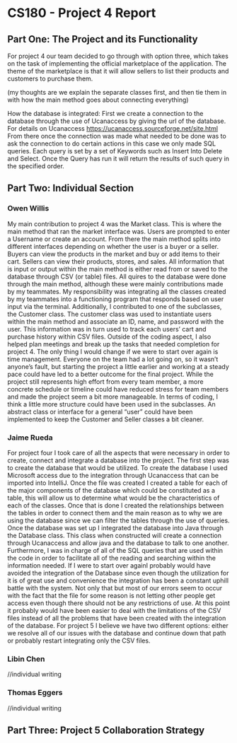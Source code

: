 # CS180 - Project 4 Report

## Part One: The Project and its Functionality
For project 4 our team decided to go through with option three, which takes on the task of implementing the official marketplace of the application. The
theme of the marketplace is that it will allow sellers to list their products and customers to purchase them. 

(my thoughts are we explain the separate classes first, and then tie them in with how the main method goes about connecting everything)

How the database is integrated:
First we create a connection to the database through the use of Ucanaccess by giving the url of the database. For details on Ucanaccess https://ucanaccess.sourceforge.net/site.html 
From there once the connection was made what needed to be done was to ask the connection to do certain actions in this case we only made SQL queries.
Each query is set by a set of Keywords such as Insert Into Delete and Select.
Once the Query has run it will return the results of such query in the specified order.


## Part Two: Individual Section

### Owen Willis
My main contribution to project 4 was the Market class.  This is where the main method that ran the market interface was.  Users are prompted to enter a Username or create an account.  From there the main method splits into different interfaces depending on whether the user is a buyer or a seller.  Buyers can view the products in the market and buy or add items to their cart.  Sellers can view their products, stores, and sales.   All information that is input or output within the main method is either read from or saved to the database through CSV (or table) files.  All quires to the database were done through the main method, although these were mainly contributions made by my teammates.  My responsibility was integrating all the classes created by my teammates into a functioning program that responds based on user input via the terminal.  Additionally, I contributed to one of the subclasses, the Customer class.  The customer class was used to instantiate users within the main method and associate an ID, name, and password with the user.  This information was in turn used to track each users’ cart and purchase history within CSV files.    Outside of the coding aspect, I also helped plan meetings and break up the tasks that needed completion for project 4.
The only thing I would change if we were to start over again is time management.  Everyone on the team had a lot going on, so it wasn’t anyone’s fault, but starting the project a little earlier and working at a steady pace could have led to a better outcome for the final project.  While the project still represents high effort from every team member, a more concrete schedule or timeline could have reduced stress for team members and made the project seem a bit more manageable.  In terms of coding, I think a little more structure could have been used in the subclasses.  An abstract class or interface for a general “user” could have been implemented to keep the Customer and Seller classes a bit cleaner.




### Jaime Rueda
For project four I took care of all the aspects that were necessary in order to create, connect and integrate a database into the project. The first step was to create the database that would be utilized. To create the database I used Microsoft access due to the integration through Ucanaccess that can be imported into IntelliJ. Once the file was created I created a table for each of the major components of the database which could be constituted as a table, this will allow us to determine what would be the characteristics of each of the classes. Once that is done I created the relationships between the tables in order to connect them and the main reason as to why we are using the database since we can filter the tables through the use of queries. Once the database was set up I integrated the database into Java through the Database class. This class when constructed will create a connection through Ucanaccess and allow java and the database to talk to one another. Furthermore, I was in charge of all of the SQL queries that are used within the code in order to facilitate all of the reading and searching within the information needed.
If I were to start over againI probably would have avoided the integration of the Database since even though the utilization for it is of great use and convenience the integration has been a constant uphill battle with the system. Not only that but most of our errors seem to occur with the fact that the file for some reason is not letting other people get access even though there should not be any restrictions of use. At this point it probably would have been easier to deal with the limitations of the CSV files instead of all the problems that have been created with the integration of the database. For project 5 I believe we have two different options: either we resolve all of our issues with the database and continue down that path or probably restart integrating only the CSV files.


### Libin Chen
//individual writing

### Thomas Eggers
//individual writing


## Part Three: Project 5 Collaboration Strategy





